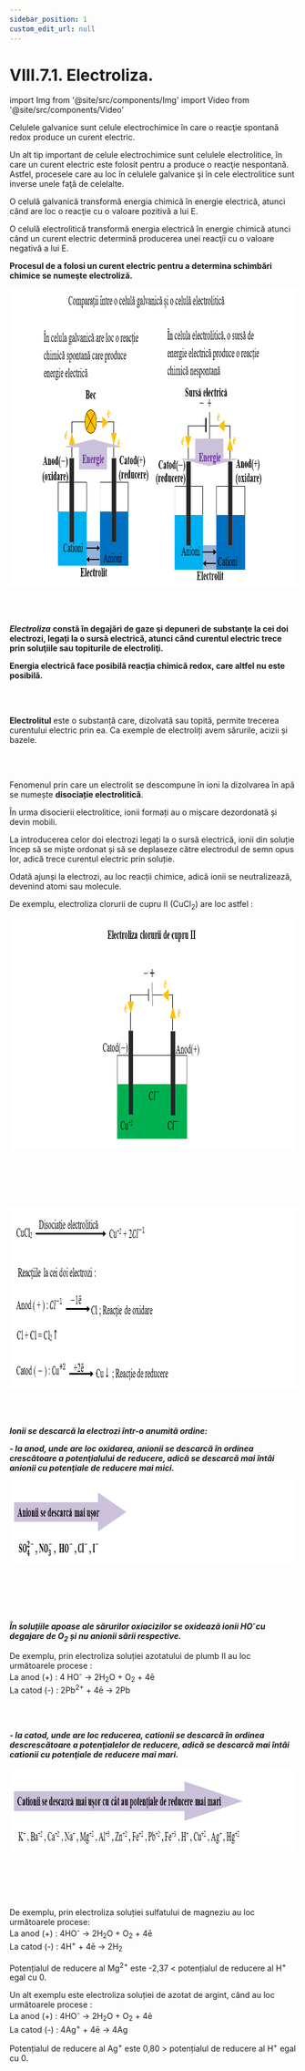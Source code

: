 ```yaml
---
sidebar_position: 1
custom_edit_url: null
---
```


# VIII.7.1. Electroliza.


import Img from '@site/src/components/Img'
import Video from '@site/src/components/Video'




<div class="alert alert--primary" role="alert">

Celulele galvanice sunt celule electrochimice în care o reacţie spontană redox produce un   curent electric.   

Un alt tip important de celule electrochimice sunt celulele electrolitice, în care un curent electric este folosit pentru a produce o reacţie nespontană. Astfel, procesele care au loc în celulele galvanice şi în cele electrolitice sunt inverse unele faţă de celelalte. 

O celulă galvanică transformă energia chimică în energie electrică, atunci când are loc o reacţie cu o valoare pozitivă a lui E.

O celulă electrolitică transformă energia electrică în energie chimică atunci când un curent electric determină producerea unei reacţii cu o valoare negativă a lui E. 

**Procesul de a folosi un curent electric pentru a determina schimbări chimice se numeşte electroliză.**


<Img className="img-responsive4" src="chimie/clasa12/capitolul8/VIII-7-1-electroliza-poza1-comparatii-intre-o-celula-galvanica-si-o-celula-electrolitica.png" width="1000" height="524" lazy={false} />




</div>


<br></br>






<div class="alert alert--primary" role="alert">

***Electroliza*** **constă în degajări de gaze şi depuneri de substanţe la cei doi electrozi, legați la o sursă electrică, atunci când curentul electric trece prin soluţiile sau topiturile de electroliţi.**

**Energia electrică face posibilă reacția chimică redox, care altfel nu este posibilă.**




</div>

<br></br>




<div class="alert alert--primary" role="alert">

**Electrolitul** este o substanță care, dizolvată sau topită, permite trecerea curentului electric prin ea. Ca exemple de electroliți avem sărurile, acizii și bazele.



</div>

<br></br>


<div class="alert alert--primary" role="alert">

Fenomenul prin care un electrolit se descompune în ioni la dizolvarea în apă se numește **disociație electrolitică**. 

În urma disocierii electrolitice, ionii formați au o mișcare dezordonată și devin mobili.

La introducerea celor doi electrozi legați la o sursă electrică, ionii din soluție încep să se miște ordonat și să se deplaseze către electrodul de semn opus lor, adică trece curentul electric prin soluție. 

Odată ajunși la electrozi, au loc reacții chimice, adică ionii se neutralizează, devenind atomi sau molecule.

De exemplu, electroliza clorurii de cupru II (CuCl<sub>2</sub>) are loc astfel :


<Img className="img-responsive4" src="chimie/clasa12/capitolul8/VIII-7-1-electroliza-poza2-electroliza-clorurii-de-cupru.png" width="1000" height="406" lazy={false} />

<br></br>
<br></br>


<Img className="img-responsive4" src="chimie/clasa12/capitolul8/VIII-7-1-electroliza-poza3-electroliza-clorurii-de-cupru-reactiile-la-cei-doi-electrozi.png" width="1000" height="320" lazy={false} />





</div>

<br></br>


<div class="alert alert--primary" role="alert">


***Ionii se descarcă la electrozi într-o anumită ordine:***

***- la anod, unde are loc oxidarea, anionii se descarcă în ordinea crescătoare a potenţialului de reducere, adică se descarcă mai întâi anionii cu potenţiale de reducere mai mici.*** 


<Img className="img-responsive4" src="chimie/clasa12/capitolul8/VIII-7-1-electroliza-poza4-descarcarea-anionilor-la-electrozi.png" width="1000" height="145" />

<br></br>
<br></br>

***În soluțiile apoase ale sărurilor oxiacizilor se oxidează ionii HO<sup>-</sup>cu degajare de O<sub>2</sub> și nu anionii sării respective.*** 


De exemplu, prin electroliza soluției azotatului de plumb II au loc următoarele procese :       
La anod (+) : 4 HO<sup>-</sup> → 2H<sub>2</sub>O + O<sub>2</sub> + 4ē        
La catod (-) : 2Pb<sup>2+</sup>  + 4ē → 2Pb 


<br></br>

***- la catod, unde are loc reducerea, cationii se descarcă în ordinea descrescătoare a potenţialelor de reducere, adică se descarcă mai întâi cationii cu potenţiale de reducere mai mari.***


<Img className="img-responsive4" src="chimie/clasa12/capitolul8/VIII-7-1-electroliza-poza5-descarcarea-cationilor-la-electrozi.png" width="1000" height="147" />

<br></br>
<br></br>


De exemplu, prin electroliza soluției sulfatului de magneziu au loc următoarele procese:        
La anod (+) : 4HO<sup>-</sup> → 2H<sub>2</sub>O + O<sub>2</sub> + 4ē        
La catod (-) : 4H<sup>+</sup> + 4ē → 2H<sub>2</sub>

Potențialul de reducere al Mg<sup>2+</sup> este -2,37 < potențialul de reducere al H<sup>+</sup> egal cu 0.

Un alt exemplu este electroliza soluției de azotat de argint, când au loc următoarele procese :       
La anod (+) : 4HO<sup>-</sup> → 2H<sub>2</sub>O + O<sub>2</sub> + 4ē       
La catod (-) : 4Ag<sup>+</sup> + 4ē → 4Ag

Potențialul de reducere al Ag<sup>+</sup> este 0,80 > potențialul de reducere al H<sup>+</sup> egal cu 0.








</div>


